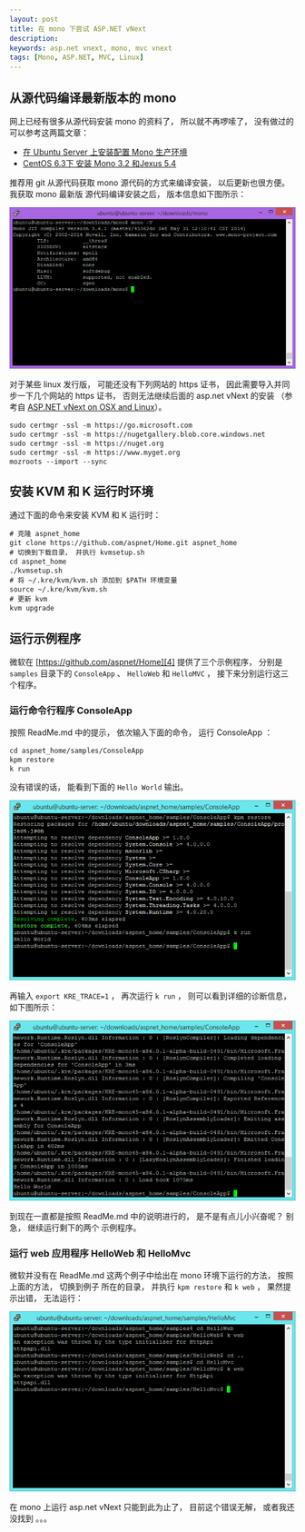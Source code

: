 ```yaml
---
layout: post
title: 在 mono 下尝试 ASP.NET vNext
description: 
keywords: asp.net vnext, mono, mvc vnext
tags: [Mono, ASP.NET, MVC, Linux]
---
```


## 从源代码编译最新版本的 mono

网上已经有很多从源代码安装 mono 的资料了， 所以就不再啰嗦了， 没有做过的可以参考这两篇文章：

- [在 Ubuntu Server 上安装配置 Mono 生产环境][2]
- [CentOS 6.3下 安装 Mono 3.2 和Jexus 5.4][3]

推荐用 git 从源代码获取 mono 源代码的方式来编译安装， 以后更新也很方便。 我获取 mono 最新版
源代码编译安装之后， 版本信息如下图所示：

![Mono v3.6.1](/assets/post-images/mono-v3.6.1.png)

对于某些 linux 发行版， 可能还没有下列网站的 https 证书， 因此需要导入并同步一下几个网站的
https 证书， 否则无法继续后面的 asp.net vNext 的安装 （参考自 [ASP.NET vNext on OSX and Linux][1]）。

    sudo certmgr -ssl -m https://go.microsoft.com
    sudo certmgr -ssl -m https://nugetgallery.blob.core.windows.net
    sudo certmgr -ssl -m https://nuget.org
    sudo certmgr -ssl -m https://www.myget.org
    mozroots --import --sync

## 安装 KVM 和 K 运行时环境

通过下面的命令来安装 KVM 和 K 运行时：

    # 克隆 aspnet_home
    git clone https://github.com/aspnet/Home.git aspnet_home
    # 切换到下载目录， 并执行 kvmsetup.sh
    cd aspnet_home
    ./kvmsetup.sh
    # 将 ~/.kre/kvm/kvm.sh 添加到 $PATH 环境变量
    source ~/.kre/kvm/kvm.sh
    # 更新 kvm
    kvm upgrade

## 运行示例程序

微软在 [https://github.com/aspnet/Home][4] 提供了三个示例程序， 分别是 `samples` 目录下的
`ConsoleApp` 、 `HelloWeb` 和 `HelloMVC` ， 接下来分别运行这三个程序。

### 运行命令行程序 ConsoleApp

按照 ReadMe.md 中的提示， 依次输入下面的命令， 运行 ConsoleApp ：

    cd aspnet_home/samples/ConsoleApp
    kpm restore
    k run

没有错误的话， 能看到下面的 `Hello World` 输出。

![ConsoleApp](/assets/post-images/k-runtime-hello-world.png)

再输入 `export KRE_TRACE=1` ， 再次运行 `k run` ， 则可以看到详细的诊断信息， 如下图所示：

![ConsoleApp](/assets/post-images/k-runtime-hello-world-with-trace.png)

到现在一直都是按照 ReadMe.md 中的说明进行的， 是不是有点儿小兴奋呢？ 别急， 继续运行剩下的两个
示例程序。

### 运行 web 应用程序 HelloWeb 和 HelloMvc

微软并没有在 ReadMe.md 这两个例子中给出在 mono 环境下运行的方法， 按照上面的方法， 切换到例子
所在的目录， 并执行 `kpm restore` 和 `k web` ， 果然提示出错， 无法运行： 

![HelloWeb HelloMvc](/assets/post-images/k-run-hello-web-and-hello-mvc-fails.png)

<div class="alert alert-danger">
在 mono 上运行 asp.net vNext 只能到此为止了， 目前这个错误无解， 或者我还没找到 。。。
</div>

[1]: https://graemechristie.github.io/graemechristie/blog/2014/05/26/asp-dot-net-vnext-on-osx-and-linux/ "ASP.NET vNext on OSX and Linux"
[2]: https://beginor.github.io/2013/10/15/install-and-config-mono-on-ubuntu-server.html "在 Ubuntu Server 上安装配置 Mono 生产环境"
[3]: https://www.cnblogs.com/shanyou/p/3218611.html "CentOS 6.3下 安装 Mono 3.2 和Jexus 5.4"
[4]: https://github.com/aspnet/Home "asp.net Home"
